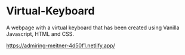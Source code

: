 # Virtual-Keyboard

A webpage with a virtual keyboard that has been created using Vanilla Javascript, HTML and CSS. 


https://admiring-meitner-4d50f1.netlify.app/
